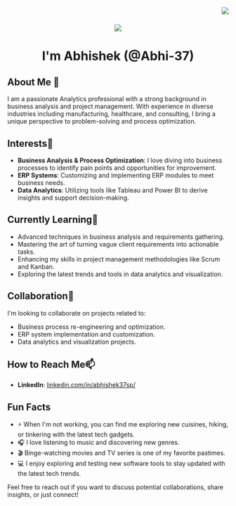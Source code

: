 <img align="right" src="https://visitor-badge.laobi.icu/badge?page_id=Abhi-37.Abhi-37" />

<h1 align="center">
    <img src="https://readme-typing-svg.herokuapp.com/?font=Righteous&size=35&center=true&vCenter=true&width=500&height=70&duration=4000&lines=Hi+There!+👋;" />
</h1>

<h1 align="center">
  I'm Abhishek (@Abhi-37)
</h1>

## About Me :sparkling_heart:
I am a passionate Analytics professional with a strong background in business analysis and project management. With experience in diverse industries including manufacturing, healthcare, and consulting, I bring a unique perspective to problem-solving and process optimization.

## Interests👀
- **Business Analysis & Process Optimization**: I love diving into business processes to identify pain points and opportunities for improvement.
- **ERP Systems**: Customizing and implementing ERP modules to meet business needs.
- **Data Analytics**: Utilizing tools like Tableau and Power BI to derive insights and support decision-making.

## Currently Learning🌱
- Advanced techniques in business analysis and requirements gathering.
- Mastering the art of turning vague client requirements into actionable tasks.
- Enhancing my skills in project management methodologies like Scrum and Kanban.
- Exploring the latest trends and tools in data analytics and visualization.

## Collaboration💞️
I'm looking to collaborate on projects related to:
- Business process re-engineering and optimization.
- ERP system implementation and customization.
- Data analytics and visualization projects.

## How to Reach Me📫
- **LinkedIn**: [linkedin.com/in/abhishek37sp/](https://linkedin.com/in/abhishek37sp/)

## Fun Facts
- ⚡ When I'm not working, you can find me exploring new cuisines, hiking, or tinkering with the latest tech gadgets.
- 🎧 I love listening to music and discovering new genres.
- 🎬 Binge-watching movies and TV series is one of my favorite pastimes.
- 💻 I enjoy exploring and testing new software tools to stay updated with the latest tech trends.

Feel free to reach out if you want to discuss potential collaborations, share insights, or just connect!
